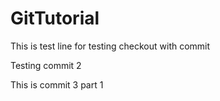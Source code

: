 # GitTutorial

This is test line for testing checkout with commit

Testing commit 2

This is commit 3 part 1